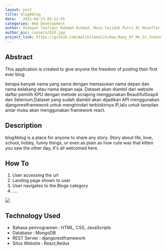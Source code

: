 ```yaml
---
layout: post
title: blogAblog
date:   2021-04-23 03:21:45
categories: Web Development
author: Hidayat Taufiqur Rahmah Achmad, Moza Sajidah Putri Al Muzaffar
author_pic: /assets/DIO.jpg 
project_link: https://github.com/malikilamalik/How_Many_Of_Me_In_Indonesia
---
```


## Abstract
This application is created to give anyone the freedom of posting their first ever blog. 

berapa banyak nama yang sama dengan memasukan nama depan dan nama belakang atau nama depan saja.
Dataset akan diambil dari website daftar pemilih KPU dengan metode scraping menggunakan BeautifulSoap4 dan Selenium,Dataset yang sudah diambil akan dijadikan API menggunakan djangorestframework untuk menghindari terblokirnya IP,lalu untuk tampilan antar muka akan menggunakan framework react.

## Description
blogAblog is a place for anyone to share any story. Story about life, love, school, hobby, funny things, or even as plain as how cute was that kitten you saw the other day, it's all welcomed here.

## How To
1. User accessing the url
2. Landing page shown to user
3. User navigates to the Blogs category
4. ....

![](/assets/kpu.jpg)


## Technology Used
- Bahasa pemrograman         : HTML, CSS, JavaScripts
- Database                         : MongoDB
- REST Server                        : djangorestframework
- Situs Website                : React,Redux
